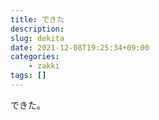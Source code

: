 ```yaml
---
title: できた
description: 
slug: dekita
date: 2021-12-08T19:25:34+09:00
categories:
    - zakki
tags: []
---
```

できた。
